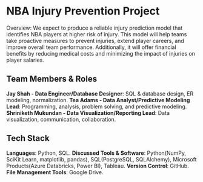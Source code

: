 # NBA Injury Prevention Project

Overview: We expect to produce a reliable injury prediction model that identifies NBA players at
higher risk of injury. This model will help teams take proactive measures to prevent
injuries, extend player careers, and improve overall team performance. Additionally,
it will offer financial benefits by reducing medical costs and minimizing the impact of
injuries on player salaries.

## Team Members & Roles

**Jay Shah - Data Engineer/Database Designer**: SQL & database design, ER modeling,
normalization.
**Tea Adams - Data Analyst/Predictive Modeling Lead**: Programming, analysis, problem solving, and predictive modeling.
**Shriniketh Mukundan - Data Visualization/Reporting Lead**: Data visualization, communication, collaboration.

## Tech Stack
**Languages**: Python, SQL.
**Discussed Tools & Software**: Python(NumPy, SciKit Learn, matplotlib, pandas), SQL(PostgreSQL, SQLAlchemy), Microsoft Products(Azure Databricks, Power BI), Tableau.
**Version Control**: GitHub.
**File Management Tools**: Google Drive.



